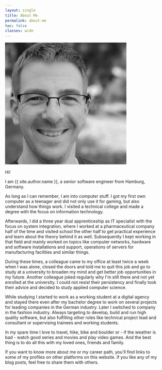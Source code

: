 ```yaml
---
layout: single
title: About Me
permalink: about-me
toc: false
classes: wide
---
```


![portrait of {{ site.author.name }}, black and white photo, man with glasses and short hair, outside, blurred background](/assets/images/profile.jpeg "Profile photo {{ site.author.name }}")

Hi!

I am {{ site.author.name }}, a senior software engineer from Hamburg, Germany.

As long as I can remember, I am into computer stuff. I got my first own computer as a teenager and did not only use it for gaming, but also understand how things work. I visited a technical college and made a degree with the focus on information technology.

Afterwards, I did a three year dual apprenticeship as IT specialist with the focus on system integration, where I worked at a pharmaceutical company half of the time and visited school the other half to get practical experience and learn about the theory behind it as well. Subsequently I kept working in that field and mainly worked on topics like computer networks, hardware and software installations and support, operations of servers for manufacturing facilities and similar things.

During these times, a colleague came to my office at least twice a week when I was alone, closed the doors and told me to quit this job and go to study at a university to broaden my mind and get better job opportunities in my future. Another colleague joked regularly why I'm still there and not yet enrolled at the university. I could not resist their persistency and finally took their advice and decided to study applied computer science.

While studying I started to work as a working student at a digital agency and stayed there even after my bachelor degree to work on several projects for leading companies in the German industry. Later I switched to company in the fashion industry. Always targeting to develop, build and run high quality software, but also fulfilling other roles like technical project lead and consultant or supervising trainees and working students.

In my spare time I love to travel, hike, bike and boulder or - if the weather is bad - watch good series and movies and play video games. And the best thing is to do all this with my loved ones, friends and family.

If you want to know more about me or my career path, you'll find links to some of my profiles on other platforms on this website. If you like any of my blog posts, feel free to share them with others.
